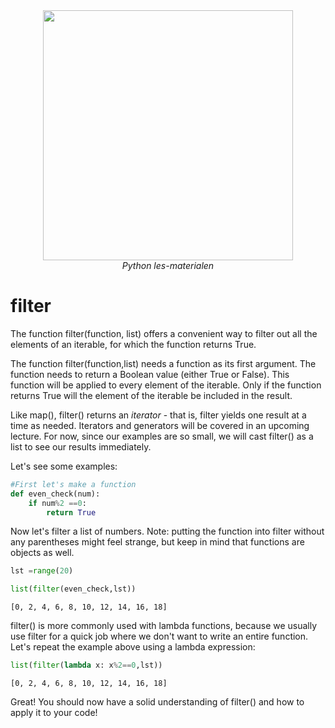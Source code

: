 <center>
    <img src='https://intecbrussel.be/img/logo3.png' width='400px' height='auto'/>
    <br/>
    <em>Python les-materialen</em>
</center>

# filter

The function filter(function, list) offers a convenient way to filter out all the elements of an iterable, for which the function returns True. 

The function filter(function,list) needs a function as its first argument. The function needs to return a Boolean value (either True or False). This function will be applied to every element of the iterable. Only if the function returns True will the element of the iterable be included in the result.

Like map(), filter() returns an *iterator* - that is, filter yields one result at a time as needed. Iterators and generators will be covered in an upcoming lecture. For now, since our examples are so small, we will cast filter() as a list to see our results immediately.

Let's see some examples:


```python
#First let's make a function
def even_check(num):
    if num%2 ==0:
        return True
```

Now let's filter a list of numbers. Note: putting the function into filter without any parentheses might feel strange, but keep in mind that functions are objects as well.


```python
lst =range(20)

list(filter(even_check,lst))
```




    [0, 2, 4, 6, 8, 10, 12, 14, 16, 18]



filter() is more commonly used with lambda functions, because we usually use filter for a quick job where we don't want to write an entire function. Let's repeat the example above using a lambda expression:


```python
list(filter(lambda x: x%2==0,lst))
```




    [0, 2, 4, 6, 8, 10, 12, 14, 16, 18]



Great! You should now have a solid understanding of filter() and how to apply it to your code!

